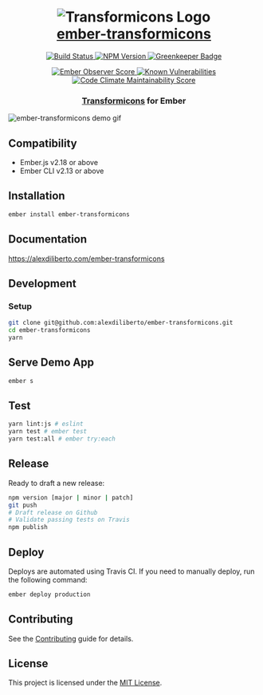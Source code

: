 <h1 align="center">
  <img src="https://cdn.rawgit.com/alexdiliberto/ember-transformicons/master/tests/dummy/public/img/logo.svg" alt="Transformicons Logo">
  <br>
  <a href="https://alexdiliberto.com/ember-transformicons">ember-transformicons</a>
  <br>
</h1>

<p align="center">
  <a href="https://travis-ci.org/alexdiliberto/ember-transformicons">
    <img src="https://travis-ci.org/alexdiliberto/ember-transformicons.svg?branch=master"
      alt="Build Status">
  </a>
  <a href="https://www.npmjs.com/package/ember-transformicons">
    <img src="https://badge.fury.io/js/ember-transformicons.svg"
      alt="NPM Version">
  </a>
  <a href="https://greenkeeper.io/">
    <img src="https://badges.greenkeeper.io/alexdiliberto/ember-transformicons.svg"
      alt="Greenkeeper Badge">
  </a>
</p>
<p align="center">
  <a href="http://emberobserver.com/addons/ember-transformicons">
    <img src="http://emberobserver.com/badges/ember-transformicons.svg"
      alt="Ember Observer Score">
  </a>
  <a href="https://snyk.io/test/github/alexdiliberto/ember-transformicons">
    <img src="https://snyk.io/test/github/alexdiliberto/ember-transformicons/badge.svg"
      alt="Known Vulnerabilities">
  </a>
  <a href="https://codeclimate.com/github/alexdiliberto/ember-transformicons/maintainability">
    <img src="https://api.codeclimate.com/v1/badges/01108fee4bb685fa23dd/maintainability" alt="Code Climate Maintainability Score">
  </a>
</p>

<h3 align="center">
  <a href="http://www.transformicons.com/">Transformicons</a> for Ember
</h4>

![ember-transformicons demo gif][demo-gif]

## Compatibility

* Ember.js v2.18 or above
* Ember CLI v2.13 or above

## Installation

```sh
ember install ember-transformicons
```

## Documentation

https://alexdiliberto.com/ember-transformicons

## Development

### Setup

```sh
git clone git@github.com:alexdiliberto/ember-transformicons.git
cd ember-transformicons
yarn
```

## Serve Demo App

```sh
ember s
```

## Test

```sh
yarn lint:js # eslint
yarn test # ember test
yarn test:all # ember try:each
```

## Release

Ready to draft a new release:

```sh
npm version [major | minor | patch]
git push
# Draft release on Github
# Validate passing tests on Travis 
npm publish
```

## Deploy

Deploys are automated using Travis CI. If you need to manually deploy, run the following command:

```sh
ember deploy production
```

## Contributing

See the [Contributing](CONTRIBUTING.md) guide for details.


## License

This project is licensed under the [MIT License](LICENSE.md).

[demo-gif]: https://raw.githubusercontent.com/alexdiliberto/ember-transformicons/master/demo.gif
